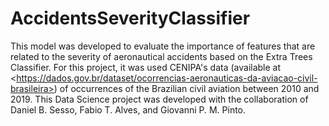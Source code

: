# AccidentsSeverityClassifier
This model was developed to evaluate the importance of features that are related to the severity of aeronautical accidents based on the Extra Trees Classifier. For this project, it was used CENIPA's data (available at &lt;https://dados.gov.br/dataset/ocorrencias-aeronauticas-da-aviacao-civil-brasileira>) of occurrences of the Brazilian civil aviation between 2010 and 2019. This Data Science project was developed with the collaboration of Daniel B. Sesso, Fabio T. Alves, and Giovanni P. M. Pinto.

